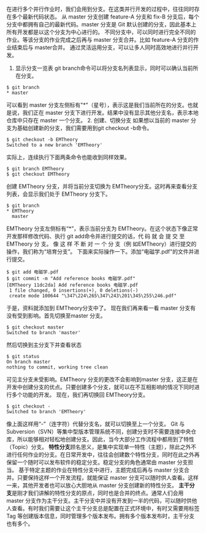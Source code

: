 在进行多个并行作业时，我们会用到分支。在这类并行开发的过程中，往往同时存在多个最新代码状态。
从 master 分支创建 feature-A 分支和 fix-B 分支后，每个分支中都拥有自己的最新代码。master 分支是 Git 默认创建的分支，因此基本上所有开发都是以这个分支为中心进行的。
不同分支中，可以同时进行完全不同的作业。等该分支的作业完成之后再与 master 分支合并。比如 feature-A 分支的作业结束后与 master合并。
通过灵活运用分支，可以让多人同时高效地进行并行开发。
1. 显示分支一览表
git branch命令可以将分支名列表显示，同时可以确认当前所在分支。
```
$ git branch
* master
```
可以看到 master 分支左侧标有"\*"（星号），表示这是我们当前所在的分支。也就是说，我们正在 master 分支下进行开发。结果中没有显示其他分支名，表示本地仓库中只存在 master 一个分支。
2. 创建、切换分支
如果想以当前的 master 分支为基础创建新的分支，我们需要用到git checkout -b命令。
```
$ git checkout -b EMTheory
Switched to a new branch 'EMTheory'
```
实际上，连续执行下面两条命令也能收到同样效果。
```
$ git branch EMTheory
$ git checkout EMTheory
```
创建 EMTheory 分支，并将当前分支切换为 EMTheory分支。这时再来查看分支列表，会显示我们处于 EMTheory 分支下。
```
$ git branch
* EMTheory
  master
```
EMTheory 分支左侧标有“\*”，表示当前分支为 EMTheory。在这个状态下像正常开发那样修改代码、执行 git add命令并进行提交的话，代 码 就 会 提 交 至 EMTheory 分 支。 像 这 样 不 断 对 一 个 分 支（例 如EMTheory）进行提交的操作，我们称为“培育分支”。
下面来实际操作一下。添加“电磁学.pdf"的文件并进行提交。
```
$ git add 电磁学.pdf
$ git commit -m "Add reference books 电磁学.pdf"
[EMTheory 11dc2da] Add reference books 电磁学.pdf
 1 file changed, 0 insertions(+), 0 deletions(-)
 create mode 100644 "\347\224\265\347\243\201\345\255\246.pdf"
```
于是，资料就添加到 EMTheory分支中了。
现在我们再来看一看 master 分支有没有受到影响。首先切换至master 分支。
```
$ git checkout master
Switched to branch 'master'
```
然后切换到主分支下并查看状态
```
$ git status
On branch master
nothing to commit, working tree clean
```
可见主分支未受影响。EMTheory 分支的更改不会影响到master 分支，这正是在开发中创建分支的优点。只要创建多个分支，就可以在不互相影响的情况下同时进行多个功能的开发。
现在，我们再切换回 EMTheory分支。
```
$ git checkout -
Switched to branch 'EMTheory'
```
像上面这样用“-”（连字符）代替分支名，就可以切换至上一个分支。
Git 与 Subversion（SVN）等集中型版本管理系统不同，创建分支时不需要连接中央仓库，所以能够相对轻松地创建分支。因此，当今大部分工作流程中都用到了特性（Topic）分支。
**特性分支**顾名思义，是集中实现单一特性（主题），除此之外不进行任何作业的分支。在日常开发中，往往会创建数个特性分支，同时在此之外再保留一个随时可以发布软件的稳定分支。稳定分支的角色通常由 master 分支担当。
基于特定主题的作业在特性分支中进行，主题完成后再与 master 分支合并。只要保持这样一个开发流程，就能保证 master 分支可以随时供人查看。这样一来，其他开发者也可以放心大胆地从 master 分支创建新的特性分支。
**主干分支**是刚才我们讲解的特性分支的原点，同时也是合并的终点。通常人们会用 master 分支作为主干分支。主干分支中并没有开发到一半的代码，可以随时供他人查看。有时我们需要让这个主干分支总是配置在正式环境中，有时又需要用标签 Tag 等创建版本信息，同时管理多个版本发布。拥有多个版本发布时，主干分支也有多个。
